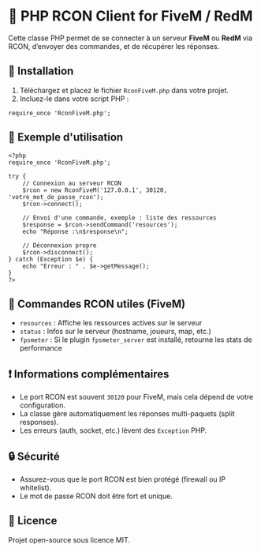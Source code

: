 <h1>📡 PHP RCON Client for FiveM / RedM</h1>

<p>
Cette classe PHP permet de se connecter à un serveur <strong>FiveM</strong> ou <strong>RedM</strong> via RCON, d’envoyer des commandes, et de récupérer les réponses.
</p>

<h2>🚀 Installation</h2>

<ol>
  <li>Téléchargez et placez le fichier <code>RconFiveM.php</code> dans votre projet.</li>
  <li>Incluez-le dans votre script PHP :</li>
</ol>

<pre><code>require_once 'RconFiveM.php';
</code></pre>

<h2>📘 Exemple d'utilisation</h2>

<pre><code>&lt;?php
require_once 'RconFiveM.php';

try {
    // Connexion au serveur RCON
    $rcon = new RconFiveM('127.0.0.1', 30120, 'votre_mot_de_passe_rcon');
    $rcon-&gt;connect();

    // Envoi d'une commande, exemple : liste des ressources
    $response = $rcon-&gt;sendCommand('resources');
    echo "Réponse :\n$response\n";

    // Déconnexion propre
    $rcon-&gt;disconnect();
} catch (Exception $e) {
    echo "Erreur : " . $e-&gt;getMessage();
}
?&gt;
</code></pre>

<h2>🧪 Commandes RCON utiles (FiveM)</h2>

<ul>
  <li><code>resources</code> : Affiche les ressources actives sur le serveur</li>
  <li><code>status</code> : Infos sur le serveur (hostname, joueurs, map, etc.)</li>
  <li><code>fpsmeter</code> : Si le plugin <code>fpsmeter_server</code> est installé, retourne les stats de performance</li>
</ul>

<h2>❗ Informations complémentaires</h2>

<ul>
  <li>Le port RCON est souvent <code>30120</code> pour FiveM, mais cela dépend de votre configuration.</li>
  <li>La classe gère automatiquement les réponses multi-paquets (split responses).</li>
  <li>Les erreurs (auth, socket, etc.) lèvent des <code>Exception</code> PHP.</li>
</ul>

<h2>🔒 Sécurité</h2>
<ul>
  <li>Assurez-vous que le port RCON est bien protégé (firewall ou IP whitelist).</li>
  <li>Le mot de passe RCON doit être fort et unique.</li>
</ul>

<h2>📂 Licence</h2>
<p>Projet open-source sous licence MIT.</p>
